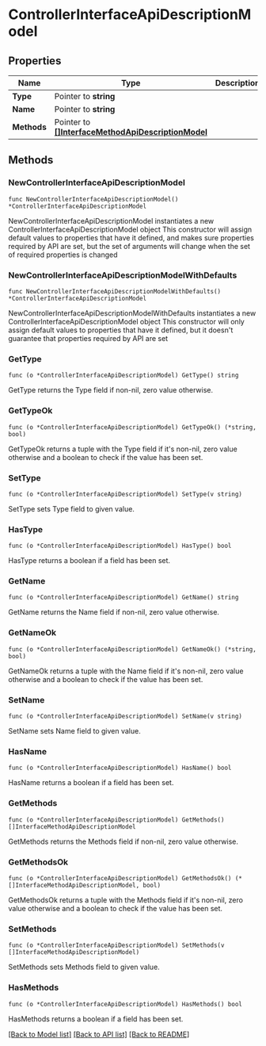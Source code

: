 # ControllerInterfaceApiDescriptionModel

## Properties

Name | Type | Description | Notes
------------ | ------------- | ------------- | -------------
**Type** | Pointer to **string** |  | [optional] 
**Name** | Pointer to **string** |  | [optional] 
**Methods** | Pointer to [**[]InterfaceMethodApiDescriptionModel**](InterfaceMethodApiDescriptionModel.md) |  | [optional] 

## Methods

### NewControllerInterfaceApiDescriptionModel

`func NewControllerInterfaceApiDescriptionModel() *ControllerInterfaceApiDescriptionModel`

NewControllerInterfaceApiDescriptionModel instantiates a new ControllerInterfaceApiDescriptionModel object
This constructor will assign default values to properties that have it defined,
and makes sure properties required by API are set, but the set of arguments
will change when the set of required properties is changed

### NewControllerInterfaceApiDescriptionModelWithDefaults

`func NewControllerInterfaceApiDescriptionModelWithDefaults() *ControllerInterfaceApiDescriptionModel`

NewControllerInterfaceApiDescriptionModelWithDefaults instantiates a new ControllerInterfaceApiDescriptionModel object
This constructor will only assign default values to properties that have it defined,
but it doesn't guarantee that properties required by API are set

### GetType

`func (o *ControllerInterfaceApiDescriptionModel) GetType() string`

GetType returns the Type field if non-nil, zero value otherwise.

### GetTypeOk

`func (o *ControllerInterfaceApiDescriptionModel) GetTypeOk() (*string, bool)`

GetTypeOk returns a tuple with the Type field if it's non-nil, zero value otherwise
and a boolean to check if the value has been set.

### SetType

`func (o *ControllerInterfaceApiDescriptionModel) SetType(v string)`

SetType sets Type field to given value.

### HasType

`func (o *ControllerInterfaceApiDescriptionModel) HasType() bool`

HasType returns a boolean if a field has been set.

### GetName

`func (o *ControllerInterfaceApiDescriptionModel) GetName() string`

GetName returns the Name field if non-nil, zero value otherwise.

### GetNameOk

`func (o *ControllerInterfaceApiDescriptionModel) GetNameOk() (*string, bool)`

GetNameOk returns a tuple with the Name field if it's non-nil, zero value otherwise
and a boolean to check if the value has been set.

### SetName

`func (o *ControllerInterfaceApiDescriptionModel) SetName(v string)`

SetName sets Name field to given value.

### HasName

`func (o *ControllerInterfaceApiDescriptionModel) HasName() bool`

HasName returns a boolean if a field has been set.

### GetMethods

`func (o *ControllerInterfaceApiDescriptionModel) GetMethods() []InterfaceMethodApiDescriptionModel`

GetMethods returns the Methods field if non-nil, zero value otherwise.

### GetMethodsOk

`func (o *ControllerInterfaceApiDescriptionModel) GetMethodsOk() (*[]InterfaceMethodApiDescriptionModel, bool)`

GetMethodsOk returns a tuple with the Methods field if it's non-nil, zero value otherwise
and a boolean to check if the value has been set.

### SetMethods

`func (o *ControllerInterfaceApiDescriptionModel) SetMethods(v []InterfaceMethodApiDescriptionModel)`

SetMethods sets Methods field to given value.

### HasMethods

`func (o *ControllerInterfaceApiDescriptionModel) HasMethods() bool`

HasMethods returns a boolean if a field has been set.


[[Back to Model list]](../README.md#documentation-for-models) [[Back to API list]](../README.md#documentation-for-api-endpoints) [[Back to README]](../README.md)


